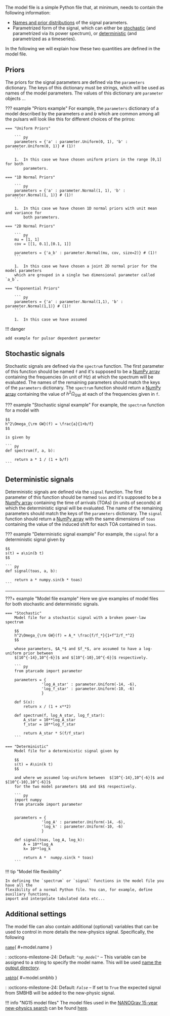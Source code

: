 The model file is a simple Python file that, at minimum, needs to contain the following information:

* [Names and prior distributions][priors] of the signal parameters.
* Parametrized form of the signal, which can either be [stochastic][spectrum]
    (and parametrized via its power spectrum), or [deterministic][signal] (and parametrized
    as a timeseries).

In the following we will explain how these two quantities are defined in the model file. 

  [priors]: #priors
  [spectrum]: #stochastic-signals
  [signal]: #deterministic-signals

## Priors
The priors for the signal parameters are defined via the `parameters` dictionary. The keys of this dictionary must be strings, which will be used as names of the model parameters. The values of this dictionary are `parameter` objects ...

??? example "Priors example"
    For example, the `parameters` dictionary of a model described by the parameters $a$ and $b$ which are common among all the pulsars will look like this for different choices of the priros:

    === "Uniform Priors"

        ``` py
        parameters = {'a' : parameter.Uniform(0, 1), 'b' : parameter.Uniform(0, 1)} # (1)!
        ```

        1.  In this case we have chosen uniform priors in the range [0,1] for both
            parameters.

    === "1D Normal Priors"

        ``` py
        parameters = {'a' : parameter.Normal(1, 1), 'b' : parameter.Normal(1, 1)} # (1)!
        ```
        
        1.  In this case we have chosen 1D normal priors with unit mean and variance for
            both parameters.

    === "2D Normal Priors"

        ``` py 
        mu = [1, 1]
        cov = [[1, 0.1],[0.1, 1]]

        parameters = {'a_b' : parameter.Normal(mu, cov, size=2)} # (1)!
        ```
        
        1.  In this case we have chosen a joint 2D normal prior for the model parameters
        which are grouped in a single two dimensional parameter called `a_b`.

    === "Exponential Priors"

        ``` py
        parameters = {'a' : parameter.Normal(1,1), 'b' : parameter.Normal(1,1)} # (1)!
        ```

        1.  In this case we have assumed 

!!! danger

    add example for pulsar dependent parameter

## Stochastic signals
Stochastic signals are defined via the `spectrum` function. The first parameter of this function should be named `f` and it's supposed to be a [NumPy array][numpy] containing the frequencies (in unit of Hz) at which the spectrum will be evaluated. The names of the remaining parameters should match the keys of the `parameters` dictionary. The `spectrum` function should return a [NumPy array][numpy] containing the value of $h^2\Omega_{\mathrm{GW}}$ at each of the frequencies given in `f`.

??? example "Stochastic signal example"
    For example, the `spectrum` function for a model with 

    $$
    h^2\Omega_{\rm GW}(f) = \frac{a}{1+b/f}
    $$

    is given by

    ``` py
    def spectrum(f, a, b):
            
        return a * 1 / (1 + b/f)
    ```
  
  [numpy]: https://numpy.org/doc/stable/reference/generated/numpy.array.html

## Deterministic signals
Deterministic signals are defined via the `signal` function. The first parameter of this function should be named `toas` and it's supposed to be a [NumPy array][numpy] containing the time of arrivals (TOAs) (in units of seconds) at which the deterministic signal will be evaluated. The name of the remaining parameters should match the keys of the `parameters` dictionary. The `signal` function should return a [NumPy array][numpy] with the same dimensions of `toas` containing the value of the induced  shift for each TOA contained in `toas`.

??? example "Deterministic signal example"
    For example, the `signal` for a deterministic signal given by

    $$
    s(t) = a\sin(b t)
    $$

    ``` py
    def signal(toas, a, b):

        return a * numpy.sin(b * toas)
    ```

---

???+ example "Model file example"
    Here we give examples of model files for both stochastic and deterministic signals.

    === "Stochastic"
        Model file for a stochastic signal with a broken power-law spectrum

        $$
        h^2\Omega_{\rm GW}(f) = A_* \frac{f/f_*}{1+f^2/f_*^2}
        $$

        whose parameters, $A_*$ and $f_*$, are assumed to have a log-uniform prior between
        $[10^{-14},10^{-6}]$ and $[10^{-10},10^{-6}]$ respectively.

        ``` py 
        from ptarcade import parameter

        parameters = {
                    'log_A_star' : parameter.Uniform(-14, -6),
                    'log_f_star' : parameter.Uniform(-10, -6)
                    }

        def S(x):
            return x / (1 + x**2)

        def spectrum(f, log_A_star, log_f_star):
            A_star = 10**log_A_star
            f_star = 10**log_f_star
            
            return A_star * S(f/f_star)
        ```

    === "Deterministic"
        Model file for a deterministic signal given by 

        $$
        s(t) = A\sin(k t)
        $$

        and where we assumed log-uniform between  $[10^{-14},10^{-6}]$ and $[10^{-10},10^{-6}]$
        for the two model parameters $A$ and $k$ respectively. 

        ``` py
        import numpy
        from ptarcade import parameter


        parameters = {
                    'log_A' : parameter.Uniform(-14, -6),
                    'log_k' : parameter.Uniform(-10, -6)
                    }

        def signal(toas, log_A, log_k):
            A = 10**log_A
            k= 10**log_k
            
            return A *  numpy.sin(k * toas)
        ```
!!! tip "Model file flexibility"

    In defining the `spectrum` or `signal` functions in the model file you have all the 
    flexibility of a normal Python file. You can, for example, define auxiliary functions,
    import and interpolate tabulated data etc...

## Additional settings 
The model file can also contain additional (optional) variables that can be used to control in more details the new-physics signal. Specifically, the following 

[`name`](#+model.name){ #+model.name }

:   :octicons-milestone-24: Default: _`"np_model"`_ – 
    This variable can be assigned to a string to specify the model name. This will be used 
    [name the output directory][out_name].

[`smbhb`](#+model.smbhb){ #+model.smbhb }

:   :octicons-milestone-24: Default: _`False`_ – 
    If set to `True` the expected signal from SMBHB will be added to the new-physic signal.

!!! info "NG15 model files"
    The model files used in the [NANOGrav 15-year new-physics search][ng15_np] can be found [here][ng15_models].

  [out_name]: ../outputs.md
  [ng15_np]:  link_to_papaer
  [ng15_models]: https://zenodo.org/record/8021439

